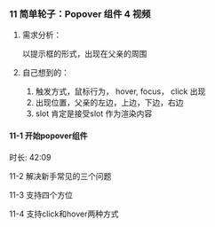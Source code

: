 ### 11 简单轮子：Popover 组件 4 视频



1. 需求分析：

   以提示框的形式，出现在父亲的周围

2. 自己想到的：

   1. 触发方式，鼠标行为， hover, focus， click 出现
   2. 出现位置，父亲的左边，上边，下边，右边
   3. slot 肯定是接受slot 作为渲染内容



#### 11-1 开始popover组件

时长: 42:09

11-2 解决新手常见的三个问题

11-3 支持四个方位

11-4 支持click和hover两种方式